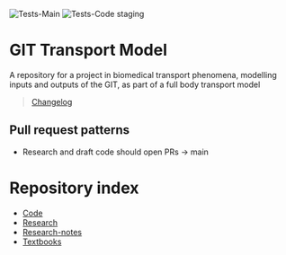 ![Tests-Main](https://github.com/BiomedEngineering2ndBrain/GIT-Transport-Model/actions/workflows/MATLAB_tests.yml/badge.svg?branch=main)
![Tests-Code staging](https://github.com/BiomedEngineering2ndBrain/GIT-Transport-Model/actions/workflows/MATLAB_tests.yml/badge.svg?branch=code-staging)

# GIT Transport Model
A repository for a project in biomedical transport phenomena, modelling inputs and outputs of the GIT, as part of a full body transport model
> [Changelog](CHANGELOG.md)

## Pull request patterns
- Research and draft code should open PRs -> main

# Repository index
- [Code](Code/Code.md)
- [Research](Research/Research.md)
- [Research-notes](Research-notes/Research-notes.md)
- [Textbooks](Textbooks/Textbooks.md)
  
